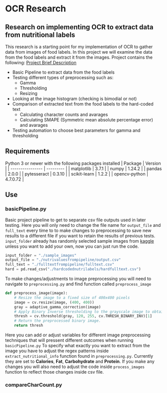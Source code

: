 # OCR Research

## Research on implementing OCR to extract data from nutritional labels

This research is a starting point for my implementation of OCR to gather data from images of food labels. In this project we will examine the data from the food labels and extract it from the images. Project contains the following:
[Project Brief Description](/readmefiles/Dietary%20AI%20Assistant.pdf)
* Basic Pipeline to extract data from the food labels
* Testing different types of preprocessing such as:
    * Gamma
    * Thresholding
    * Resizing
* Looking at the image histogram (checking is bimodial or not)
* Comparison of extracted text from the food labels to the hard-coded text
    * Calculating character counts and avarages
    * Calculating SMAPE (Symmetric mean absolute percentage error) and avarages
* Testing automation to choose best parameters for gamma and thresholding 

## Requirements
Python 3 or newer with the following packages installed
| Package          | Version   |
| ---------------- | --------- |
| matplotlib       | 3.7.1     |
| numpy            | 1.24.2    |
| pandas           | 2.0.0     |
| pytesseract      | 0.3.10    |
| scikit-learn     | 1.2.2     |
| opencv-python    | 4.7.0.72  |

## Use
### basicPipeline.py
Basic project pipeline to get to separate csv file outputs used in later testing.
Here you will only need to change the file name for ``output_file`` and ``full_text`` every time to to make changes to preprocessing to save new results to a different file if you want to retain the results of previous tests. ``input_folder`` already has randomly selected sample images from [kaggle](https://www.kaggle.com/datasets/shensivam/nutritional-facts-from-food-label) unless you want to add your own, now you can just run the code.
```python
input_folder = "./sample_images"
output_file = "./nutrivaluesfrompipeline/output.csv"
full_text = "./fulltextfrompipeline/fulltext.csv"
hard = pd.read_csv("./hardcodednutrilabels/hardfulltext.csv")
```
To make changes/adjustments to image preprocessing you will need to navigate to ``preprocessing.py`` and find function called ``preprocess_image``
```python
def preprocess_image(image):
    # Resize the image to a fixed size of 400x400 pixels
    image = cv.resize(image, (400, 400))
    gray = adaptive_gamma_correction(image)
    # Apply Binary Inverse thresholding to the grayscale image to obtain a binary image.
    thresh = cv.threshold(gray, 120, 255, cv.THRESH_BINARY_INV)[1]
    # Return the preprocessed binary image.
    return thresh
```
Here you can add or adjust variables for different image preprocessing techniques that will pressent different outcomes when running ``basicPipeline.py``
To specify what exactly you want to extract from the image you have to adjust the regex patterns inside ``extract_nutritional_info`` function found in ``preprocessing.py``. Currently they are set to **Calories**, **Fat**, **Carbohydrate** and **Protein**. If you make any changes you will also need to adjust the code inside ``process_images`` function to reflect those changes inside csv file.
### compareCharCount.py
